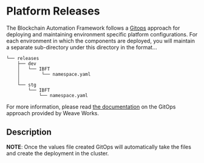 # Platform Releases

The Blockchain Automation Framework follows a [Gitops](https://www.weave.works/technologies/gitops/) approach for deploying and maintaining environment specific platform configurations. For each environment in which the components are deployed, you will maintain a separate sub-directory under this directory in the format...
```
└── releases
    ├── dev
    │   └── IBFT
    │        └── namespace.yaml
    │            
    └── stg
        └── IBFT
            └── namespace.yaml

```

For more information, please read [the documentation](https://www.weave.works/technologies/gitops/) on the GitOps approach provided by Weave Works.

## Description
<!-- [TODO]: Release files description will go here  -->

**NOTE**: Once the values file created GitOps will automatically take the files and create the deployment in the cluster.
   